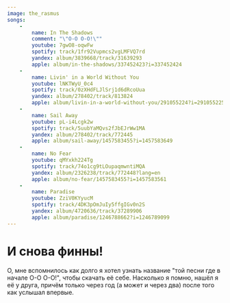 ```yaml
---
image: the_rasmus
songs:
    -
        name: In The Shadows
        comment: "\"О-О О-О!\""
        youtube: 7gwO8-oqwFw
        spotify: track/1fr92Vupmcs2vgLMFVQ7rd
        yandex: album/3839668/track/31639293
        apple: album/in-the-shadows/337452423?i=337452424
    -
        name: Livin' in a World Without You
        youtube: lNKTWyU_0c4
        spotify: track/0zXHdFLJlSrj1d6dRcoUua
        yandex: album/278402/track/813824
        apple: album/livin-in-a-world-without-you/291055224?i=291055225
    -
        name: Sail Away
        youtube: pL-i4Lcgk2w
        spotify: track/5uubYaMQvs2fJbEJrWw1MA
        yandex: album/278402/track/772445
        apple: album/sail-away/1457583455?i=1457583649
    -
        name: No Fear
        youtube: qMYxkh224Tg
        spotify: track/74o1cg9tLOupaqmwntiMQA
        yandex: album/2326238/track/772448?lang=en
        apple: album/no-fear/1457583455?i=1457583561
    -
        name: Paradise
        youtube: ZziV0KYyucM
        spotify: track/4DK3pOmJuIy5ffgIGv0n2S
        yandex: album/4720636/track/37289906
        apple: album/paradise/1246788662?i=1246789099
---
```

# И снова финны!

О, мне вспомнилось как долго я хотел узнать название "той песни где в начале О-О О-О!", чтобы скачать её себе.
Насколько я помню, нашёл я её у друга, причём только через год (а может и через два) после того как услышал впервые.